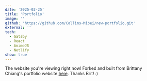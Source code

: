 ```yaml
---
date: '2025-03-25'
title: 'Portfolio'
image: ''
github: 'https://github.com/Collins-Mibei/new-portfolio.git'
external: ''
tech:
  - Gatsby
  - React
  - AnimeJS
  - Netlify
show: true
---
```


The website you're viewing right now! Forked and built from Brittany Chiang's
portfolio website [here](https://github.com/bchiang7/v4). Thanks Brit! :)
